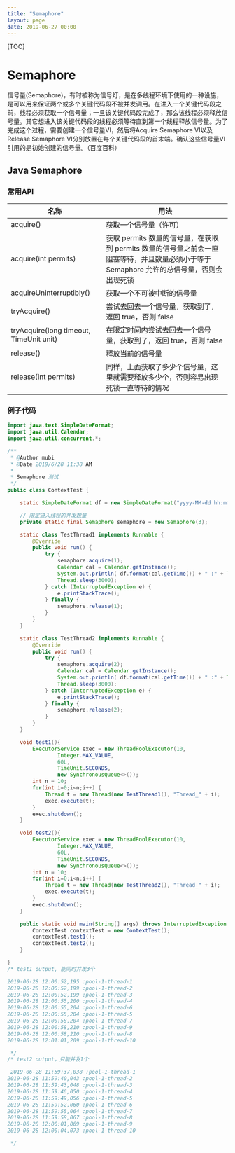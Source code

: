 ```yaml
---
title: "Semaphore"
layout: page
date: 2019-06-27 00:00
---
```


[TOC]

# Semaphore

信号量(Semaphore)，有时被称为信号灯，是在多线程环境下使用的一种设施，是可以用来保证两个或多个关键代码段不被并发调用。在进入一个关键代码段之前，线程必须获取一个信号量；一旦该关键代码段完成了，那么该线程必须释放信号量。其它想进入该关键代码段的线程必须等待直到第一个线程释放信号量。为了完成这个过程，需要创建一个信号量VI，然后将Acquire Semaphore VI以及Release Semaphore VI分别放置在每个关键代码段的首末端。确认这些信号量VI引用的是初始创建的信号量。（百度百科）

## Java Semaphore

### 常用API

名称 | 用法
-|-
acquire() | 获取一个信号量（许可）
acquire(int permits) | 获取 permits 数量的信号量，在获取到 permits 数量的信号量之前会一直阻塞等待，并且数量必须小于等于 Semaphore 允许的总信号量，否则会出现死锁
acquireUninterruptibly() | 获取一个不可被中断的信号量
tryAcquire() | 尝试去回去一个信号量，获取到了，返回 true，否则 false
tryAcquire(long timeout, TimeUnit unit) | 在限定时间内尝试去回去一个信号量，获取到了，返回 true，否则 false
release() | 释放当前的信号量
release(int permits) | 同样，上面获取了多少个信号量，这里就需要释放多少个，否则容易出现死锁一直等待的情况

### 例子代码

```java
import java.text.SimpleDateFormat;
import java.util.Calendar;
import java.util.concurrent.*;

/**
 * @Author mubi
 * @Date 2019/6/28 11:38 AM
 *
 * Semaphore 测试
 */
public class ContextTest {

    static SimpleDateFormat df = new SimpleDateFormat("yyyy-MM-dd hh:mm:ss,SSS");

    // 限定进入线程的并发数量
    private static final Semaphore semaphore = new Semaphore(3);

    static class TestThread1 implements Runnable {
        @Override
        public void run() {
            try {
                semaphore.acquire(1);
                Calendar cal = Calendar.getInstance();
                System.out.println( df.format(cal.getTime()) + " :" + Thread.currentThread().getName());
                Thread.sleep(3000);
            } catch (InterruptedException e) {
                e.printStackTrace();
            } finally {
                semaphore.release(1);
            }
        }
    }

    static class TestThread2 implements Runnable {
        @Override
        public void run() {
            try {
                semaphore.acquire(2);
                Calendar cal = Calendar.getInstance();
                System.out.println( df.format(cal.getTime()) + " :" + Thread.currentThread().getName());
                Thread.sleep(3000);
            } catch (InterruptedException e) {
                e.printStackTrace();
            } finally {
                semaphore.release(2);
            }
        }
    }

    void test1(){
        ExecutorService exec = new ThreadPoolExecutor(10,
                Integer.MAX_VALUE,
                60L,
                TimeUnit.SECONDS,
                new SynchronousQueue<>());
        int n = 10;
        for(int i=0;i<n;i++) {
            Thread t = new Thread(new TestThread1(), "Thread_" + i);
            exec.execute(t);
        }
        exec.shutdown();
    }

    void test2(){
        ExecutorService exec = new ThreadPoolExecutor(10,
                Integer.MAX_VALUE,
                60L,
                TimeUnit.SECONDS,
                new SynchronousQueue<>());
        int n = 10;
        for(int i=0;i<n;i++) {
            Thread t = new Thread(new TestThread2(), "Thread_" + i);
            exec.execute(t);
        }
        exec.shutdown();
    }

    public static void main(String[] args) throws InterruptedException {
        ContextTest contextTest = new ContextTest();
        contextTest.test1();
        contextTest.test2();
    }

}
/* test1 output, 能同时并发3个

2019-06-28 12:00:52,195 :pool-1-thread-1
2019-06-28 12:00:52,199 :pool-1-thread-2
2019-06-28 12:00:52,199 :pool-1-thread-3
2019-06-28 12:00:55,200 :pool-1-thread-4
2019-06-28 12:00:55,204 :pool-1-thread-6
2019-06-28 12:00:55,204 :pool-1-thread-5
2019-06-28 12:00:58,204 :pool-1-thread-7
2019-06-28 12:00:58,210 :pool-1-thread-9
2019-06-28 12:00:58,210 :pool-1-thread-8
2019-06-28 12:01:01,209 :pool-1-thread-10

 */
/* test2 output，只能并发1个

 2019-06-28 11:59:37,038 :pool-1-thread-1
2019-06-28 11:59:40,043 :pool-1-thread-2
2019-06-28 11:59:43,048 :pool-1-thread-3
2019-06-28 11:59:46,050 :pool-1-thread-4
2019-06-28 11:59:49,056 :pool-1-thread-5
2019-06-28 11:59:52,060 :pool-1-thread-6
2019-06-28 11:59:55,064 :pool-1-thread-7
2019-06-28 11:59:58,067 :pool-1-thread-8
2019-06-28 12:00:01,069 :pool-1-thread-9
2019-06-28 12:00:04,073 :pool-1-thread-10

 */
```
